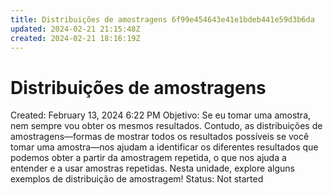 ```yaml
---
title: Distribuições de amostragens 6f99e454643e41e1bdeb441e59d3b6da
updated: 2024-02-21 21:15:48Z
created: 2024-02-21 18:16:19Z
---
```


# Distribuições de amostragens

Created: February 13, 2024 6:22 PM
Objetivo: Se eu tomar uma amostra, nem sempre vou obter os mesmos resultados. Contudo, as distribuições de amostragens—formas de mostrar todos os resultados possíveis se você tomar uma amostra—nos ajudam a identificar os diferentes resultados que podemos obter a partir da amostragem repetida, o que nos ajuda a entender e a usar amostras repetidas. Nesta unidade, explore alguns exemplos de distribuição de amostragem!
Status: Not started